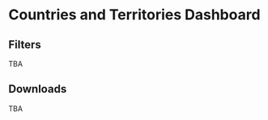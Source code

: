 Countries and Territories Dashboard
====================================

## Filters 
TBA

## Downloads
TBA

